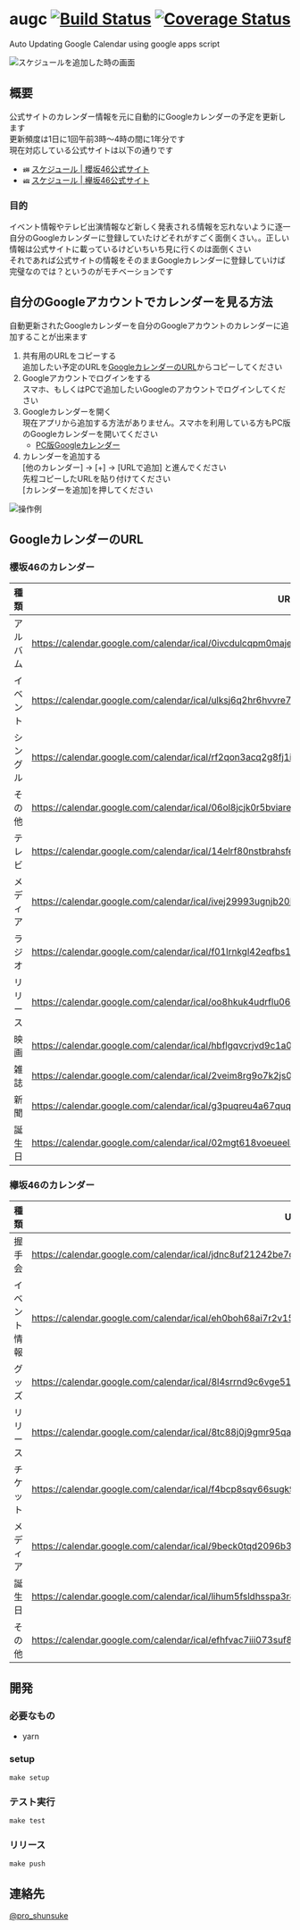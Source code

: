 # augc [![Build Status](https://travis-ci.com/proshunsuke/augc.svg?branch=master)](https://travis-ci.com/proshunsuke/augc) [![Coverage Status](https://coveralls.io/repos/github/proshunsuke/augc/badge.svg?branch=coverage)](https://coveralls.io/github/proshunsuke/augc?branch=coverage)

Auto Updating Google Calendar using google apps script

![スケジュールを追加した時の画面](https://user-images.githubusercontent.com/3148511/70384167-eafa3180-19bd-11ea-87e3-4bca2a078021.png)

## 概要

公式サイトのカレンダー情報を元に自動的にGoogleカレンダーの予定を更新します  
更新頻度は1日に1回午前3時〜4時の間に1年分です  
現在対応している公式サイトは以下の通りです
* <img src="https://upload.wikimedia.org/wikipedia/commons/thumb/7/7a/Sakurazaka46_logo.svg/1920px-Sakurazaka46_logo.svg.png" width="12px" alt="櫻坂46のロゴ"> [スケジュール | 櫻坂46公式サイト ](https://sakurazaka46.com/s/s46/media/list)
* <img src="https://upload.wikimedia.org/wikipedia/commons/thumb/f/f8/Keyakizaka46_logo.svg/800px-Keyakizaka46_logo.svg.png" width="12px" alt="欅坂46のロゴ"> [スケジュール | 欅坂46公式サイト](https://www.keyakizaka46.com/s/k46o/media/list)

### 目的

イベント情報やテレビ出演情報など新しく発表される情報を忘れないように逐一自分のGoogleカレンダーに登録していたけどそれがすごく面倒くさい。。正しい情報は公式サイトに載っているけどいちいち見に行くのは面倒くさい  
それであれば公式サイトの情報をそのままGoogleカレンダーに登録していけば完璧なのでは？というのがモチベーションです

## 自分のGoogleアカウントでカレンダーを見る方法

自動更新されたGoogleカレンダーを自分のGoogleアカウントのカレンダーに追加することが出来ます

1. 共有用のURLをコピーする  
追加したい予定のURLを[GoogleカレンダーのURL](#GoogleカレンダーのURL)からコピーしてください
2. Googleアカウントでログインをする  
スマホ、もしくはPCで追加したいGoogleのアカウントでログインしてください
3. Googleカレンダーを開く  
現在アプリから追加する方法がありません。スマホを利用している方もPC版のGoogleカレンダーを開いてください
   * [PC版Googleカレンダー](https://calendar.google.com/calendar/r?hl=ja)
4. カレンダーを追加する  
 [他のカレンダー] → [+] → [URLで追加] と進んでください  
 先程コピーしたURLを貼り付けてください  
 [カレンダーを追加]を押してください

![操作例](https://user-images.githubusercontent.com/3148511/70384124-192b4180-19bd-11ea-9ad5-f63d23c74bc0.gif)

## GoogleカレンダーのURL

### 櫻坂46のカレンダー

種類|URL
---|---
アルバム|https://calendar.google.com/calendar/ical/0ivcdulcqpm0majeaqo0f1bml8@group.calendar.google.com/public/basic.ics
イベント|https://calendar.google.com/calendar/ical/ulksj6q2hr6hvvre7jqk2rghe4@group.calendar.google.com/public/basic.ics
シングル|https://calendar.google.com/calendar/ical/rf2qon3acq2g8fj1iuvngmp7tg@group.calendar.google.com/public/basic.ics
その他|https://calendar.google.com/calendar/ical/06ol8jcjk0r5bviarevjicta70@group.calendar.google.com/public/basic.ics
テレビ|https://calendar.google.com/calendar/ical/14elrf80nstbrahsfe2iuem8fg@group.calendar.google.com/public/basic.ics
メディア|https://calendar.google.com/calendar/ical/ivej29993ugnjb20l077n233i4@group.calendar.google.com/public/basic.ics
ラジオ|https://calendar.google.com/calendar/ical/f01lrnkgl42eqfbs1k97u7mrdc@group.calendar.google.com/public/basic.ics
リリース|https://calendar.google.com/calendar/ical/oo8hkuk4udrflu06337hq42jqo@group.calendar.google.com/public/basic.ics
映画|https://calendar.google.com/calendar/ical/hbflgqvcrjvd9c1a07q5t93ork@group.calendar.google.com/public/basic.ics
雑誌|https://calendar.google.com/calendar/ical/2veim8rg9o7k2js0jtng8i2dug@group.calendar.google.com/public/basic.ics
新聞|https://calendar.google.com/calendar/ical/g3puqreu4a67quqqu7ueo58l5k@group.calendar.google.com/public/basic.ics
誕生日|https://calendar.google.com/calendar/ical/02mgt618voeueel3gonuc62nrs@group.calendar.google.com/public/basic.ics

### 欅坂46のカレンダー

種類|URL
---|---
握手会|https://calendar.google.com/calendar/ical/jdnc8uf21242be7qjm5nmj7uok%40group.calendar.google.com/public/basic.ics
イベント情報|https://calendar.google.com/calendar/ical/eh0boh68ai7r2v15m38k2ms1lg%40group.calendar.google.com/public/basic.ics
グッズ|https://calendar.google.com/calendar/ical/8l4srrnd9c6vge51k6cclsdsmc%40group.calendar.google.com/public/basic.ics
リリース|https://calendar.google.com/calendar/ical/8tc88j0j9gmr95qa81r8t2210c%40group.calendar.google.com/public/basic.ics
チケット|https://calendar.google.com/calendar/ical/f4bcp8sqv66sugk9m06gb1ioeg%40group.calendar.google.com/public/basic.ics
メディア|https://calendar.google.com/calendar/ical/9beck0tqd2096b3b5utkh0jg8g%40group.calendar.google.com/public/basic.ics
誕生日|https://calendar.google.com/calendar/ical/lihum5fsldhsspa3r8altr01ns%40group.calendar.google.com/public/basic.ics
その他|https://calendar.google.com/calendar/ical/efhfvac7iii073suf8v16tlmic%40group.calendar.google.com/public/basic.ics

## 開発

### 必要なもの

* yarn

### setup

```shell script
make setup
```

### テスト実行

```shell script
make test
```

### リリース

```shell script
make push
```

## 連絡先

[@pro_shunsuke](https://twitter.com/pro_shunsuke)
